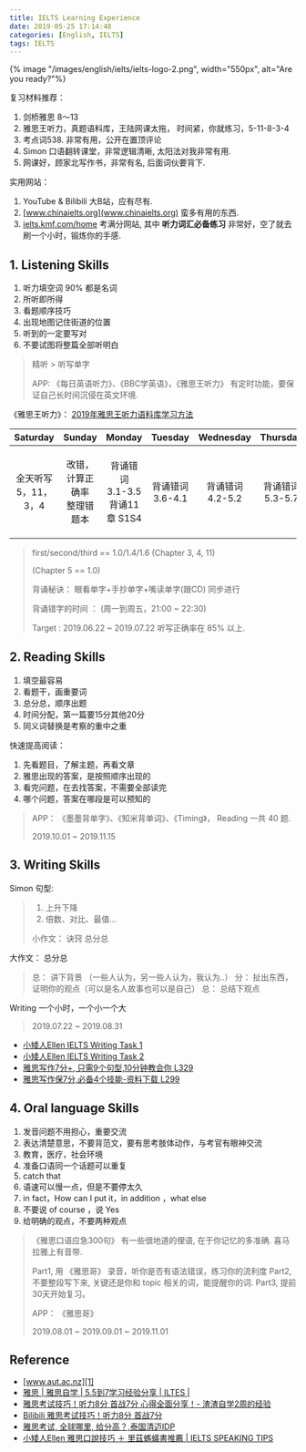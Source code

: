 ```yaml
---
title: IELTS Learning Experience
date: 2019-05-25 17:14:48
categories: [English, IELTS]
tags: IELTS
---
```


{% image "/images/english/ielts/ielts-logo-2.png", width="550px", alt="Are you ready?"%}

<!-- more -->

复习材料推荐：

 1. 剑桥雅思 8～13
 2. 雅思王听力，真题语料库，王陆网课太拖， 时间紧，你就练习，5-11-8-3-4
 4. 考点词538.  非常有用，公开在置顶评论
 5. Simon 口语翻转课堂，非常逻辑清晰, 太阳法对我非常有用.
 6. 网课好，顾家北写作书，非常有名, 后面词伙要背下.

实用网站：

1. YouTube & Bilibili 大B站，应有尽有.
2. [www.chinaielts.org](www.chinaielts.org) 蛮多有用的东西.
3. [ielts.kmf.com/home](http://ielts.kmf.com/) 考满分网站, 其中 **听力词汇必备练习** 非常好，空了就去刷一个小时，锻炼你的手感.
 
 
## 1. Listening Skills

 1. 听力填空词 90% 都是名词
 2. 所听即所得
 3. 看题顺序技巧
 4. 出现地图记住街道的位置
 5. 听到的一定要写对
 6. 不要试图将整篇全部听明白

> 精听 > 听写单字
> 
> APP: 《每日英语听力》、《BBC学英语》，《雅思王听力》 有定时功能，要保证自己长时间沉侵在英文环境.

《雅思王听力》： [2019年雅思王听力语料库学习方法](https://ielts.guixue.com/article/6357.shtml)

Saturday | Sunday | Monday | Tuesday | Wednesday | Thursday | Friday
:----: | :----: | :----: | :----: | :----: | :----: | :----:
全天听写<br>5，11，3，4 | 改错，计算正确率<br>整理错题本 | 背诵错词<br>3.1-3.5<br>背诵11章 S1S4 | 背诵错词<br>3.6-4.1| 背诵错词<br>4.2-5.2 | 背诵错词<br>5.3-5.7 | 背诵错词<br>5.8-5.12<br>背诵11章 S2S3

> first/second/third == 1.0/1.4/1.6 (Chapter 3, 4, 11)
> 
> (Chapter 5 == 1.0)
> 
> 背诵秘诀： 眼看单字+手抄单字+嘴读单字(跟CD) 同步进行
> 
> 背诵错字的时间 ： (周一到周五，21:00 ~ 22:30)
> 
> Target : 2019.06.22 ~ 2019.07.22 听写正确率在 85% 以上.

## 2. Reading Skills

 1. 填空最容易
 2. 看题干，画重要词
 3. 总分总，顺序出题
 4. 时间分配，第一篇要15分其他20分
 5. 同义词替换是考察的重中之重

快速提高阅读：

 1. 先看题目，了解主题，再看文章
 2. 雅思出现的答案，是按照顺序出现的
 3. 看完问题，在去找答案，不需要全部读完
 4. 哪个问题，答案在哪段是可以预知的

> APP： 《墨墨背单字》、《知米背单词》、《Timing》， Reading 一共 40 题.
> 
> 2019.10.01 ~ 2019.11.15
 
## 3. Writing Skills

Simon 句型:

> 1. 上升下降
> 2. 倍数、对比、最值...
> 
> 小作文： 诀窍 总分总

大作文： 总分总

> 总： 讲下背景 （一些人认为，另一些人认为，我认为..）
> 分： 扯出东西，证明你的观点（可以是名人故事也可以是自己）
> 总： 总结下观点

Writing 一个小时，一个小一个大

> 2019.07.22 ~ 2019.08.31

- [小矮人Ellen IELTS Writing Task 1](https://www.youtube.com/watch?v=IVOcZXtwRbQ)
- [小矮人Ellen IELTS Writing Task 2](https://www.youtube.com/watch?v=QkrOmYGYEXA)
- [雅思写作7分+, 只需9个句型,10分钟教会你 L329](https://www.youtube.com/watch?v=FuZGaSbVx4c)
- [雅思写作保7分,必备4个技能-资料下载 L299](https://www.youtube.com/watch?v=FApMg1uFYbE)

## 4. Oral language Skills

1. 发音问题不用担心，重要交流
2. 表达清楚意思，不要背范文，要有思考肢体动作，与考官有眼神交流
3. 教育，医疗，社会环境
4. 准备口语同一个话题可以重复
5. catch that
6. 语速可以慢一点，但是不要停太久
7. in fact，How can I put it，in addition ，what else
8. 不要说 of course ，说 Yes
9. 给明确的观点，不要两种观点

>《雅思口语应急300句》 有一些很地道的俚语, 在于你记忆的多准确. 喜马拉雅上有音带.
>
> Part1, 用 《雅思哥》 录音，听你是否有语法错误，练习你的流利度
> Part2, 不要整段写下来, 关键还是你和 topic 相关的词，能提醒你的词.
> Part3, 提前30天开始复习。
> 
> APP： 《雅思哥》
> 
> 2019.08.01 ~ 2019.09.01 ~ 2019.11.01

## Reference

- [www.aut.ac.nz][1]
- [雅思 | 雅思自学 | 5.5到7学习经验分享 | ILTES |][2]
- [雅思考试技巧！听力8分 首战7分 心得全面分享！- 渣渣自学2周的经验][3]
- [Bilibili 雅思考试技巧！听力8分 首战7分][31]
- [雅思考试, 全球哪里, 给分高？,泰国清迈IDP][4]
- [小矮人Ellen 雅思口說技巧 ＋ 里茲螞蟻書推薦 | IELTS SPEAKING TIPS][5]

[1]: https://www.aut.ac.nz/
[2]: https://www.youtube.com/watch?v=_fJlFoZNT98
[3]: https://www.youtube.com/watch?v=InNeP45EVb4
[31]: https://www.bilibili.com/video/av43350119
[4]: https://www.youtube.com/watch?v=5UP3Hy-feF8
[5]: https://www.youtube.com/watch?v=Y7boSR4oIsc
